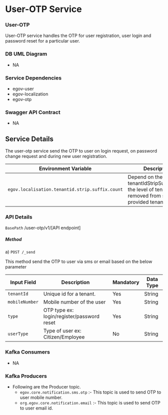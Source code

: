 # User-OTP Service
### User-OTP
User-OTP service handles the OTP for user registration, user login and password reset for a particular user.

### DB UML Diagram

- NA

### Service Dependencies
- egov-user
- egov-localization
- egov-otp

### Swagger API Contract
- NA

## Service Details
The user-otp service send the OTP to user on login request, on password change request and during new user registration.

| Environment Variable                              | Description                                                                                                          |
| ------------------------------------------------- | ---------------------------------------------------------------------------------------------------------------------|
| `egov.localisation.tenantid.strip.suffix.count`   | Depend on the value of tenantIdStripSuffixCount, the level of tenantid is removed from suffix of provided tenantid   |


### API Details

`BasePath` /user-otp/v1/[API endpoint]

##### Method
a) `POST /_send`

This method send the OTP to user via sms or email based on the below parameter

| Input Field                               | Description                                                       | Mandatory  |   Data Type      |
| ----------------------------------------- | ------------------------------------------------------------------| -----------|------------------|
| `tenantId`                                | Unique id for a tenant.                                           | Yes        | String           |
| `mobileNumber`                            | Mobile number of the user                                         | Yes        | String           |
| `type`                                    | OTP type ex: login/register/password reset                        | Yes        | String           |
| `userType`                                | Type of user ex: Citizen/Employee                                 | No         | String           |


### Kafka Consumers

- NA

### Kafka Producers

- Following are the Producer topic.
    - `egov.core.notification.sms.otp` :- This topic is used to send OTP to user mobile number.
    - `org.egov.core.notification.email` :- This topic is used to send OTP to user email id.
